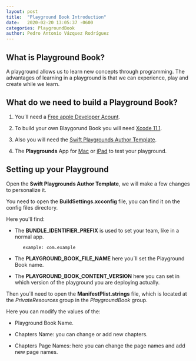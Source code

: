 ```yaml
---
layout: post
title:  "Playground Book Introduction"
date:   2020-02-20 13:05:37 -0600
categories: PlaygroundBook
author: Pedro Antonio Vázquez Rodríguez
---
```

## What is Playground Book?

A playground allows us to learn new concepts through programming. The advantages of learning in a playground is that we can experience, play and create while we learn.


## What do we need to build a Playground Book?
1. You´ll need a [Free apple Developer Acount](https://developer.apple.com).

2. To build your own Blaygorund Book you will need [Xcode 11.1](https://developer.apple.com/download/more/?name=Xcode%2011.1).

3. Also you will need the [Swift Playgrounds Author Template](https://developer.apple.com/download/more/?=Swift%20Playgrounds%20Author%20Template).

4. The **Playgrounds** App for [Mac](https://apps.apple.com/app/id1496833156) or [iPad](https://apps.apple.com/app/id908519492) to test your playground.

## Setting up your Playground

Open the **Swift Playgrounds Author Template**, we will make a few changes to personalize it.

You need to open the **BuildSettings.xcconfig** file, you can find it on the config files directory.


Here you'll find:

*  The **BUNDLE_IDENTIFIER_PREFIX** is used to  set your team, like in a normal app.
    
          example: com.example

* The **PLAYGROUND_BOOK_FILE_NAME** here you´ll set the Playground Book name.


* The **PLAYGROUND_BOOK_CONTENT_VERSION** here you can set in which version of the playground you are deploying actually.
  
Then you´ll need to open the **ManifestPlist.strings** file, which is located at the _PrivateResources_ group in the _PlaygroundBook_ group.

Here you can modify  the values of the:

* Playground Book Name.

* Chapters Name: you can change or add new chapters.

* Chapters Page Names: here you can change the page names and add new page names.